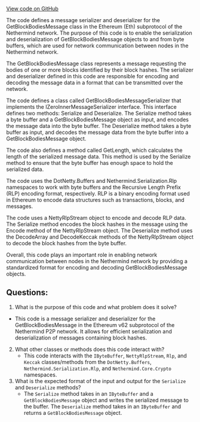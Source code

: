 [View code on GitHub](https://github.com/nethermindeth/nethermind/Nethermind.Network/P2P/Subprotocols/Eth/V62/Messages/GetBlockBodiesMessageSerializer.cs)

The code defines a message serializer and deserializer for the GetBlockBodiesMessage class in the Ethereum (Eth) subprotocol of the Nethermind network. The purpose of this code is to enable the serialization and deserialization of GetBlockBodiesMessage objects to and from byte buffers, which are used for network communication between nodes in the Nethermind network.

The GetBlockBodiesMessage class represents a message requesting the bodies of one or more blocks identified by their block hashes. The serializer and deserializer defined in this code are responsible for encoding and decoding the message data in a format that can be transmitted over the network.

The code defines a class called GetBlockBodiesMessageSerializer that implements the IZeroInnerMessageSerializer interface. This interface defines two methods: Serialize and Deserialize. The Serialize method takes a byte buffer and a GetBlockBodiesMessage object as input, and encodes the message data into the byte buffer. The Deserialize method takes a byte buffer as input, and decodes the message data from the byte buffer into a GetBlockBodiesMessage object.

The code also defines a method called GetLength, which calculates the length of the serialized message data. This method is used by the Serialize method to ensure that the byte buffer has enough space to hold the serialized data.

The code uses the DotNetty.Buffers and Nethermind.Serialization.Rlp namespaces to work with byte buffers and the Recursive Length Prefix (RLP) encoding format, respectively. RLP is a binary encoding format used in Ethereum to encode data structures such as transactions, blocks, and messages.

The code uses a NettyRlpStream object to encode and decode RLP data. The Serialize method encodes the block hashes in the message using the Encode method of the NettyRlpStream object. The Deserialize method uses the DecodeArray and DecodeKeccak methods of the NettyRlpStream object to decode the block hashes from the byte buffer.

Overall, this code plays an important role in enabling network communication between nodes in the Nethermind network by providing a standardized format for encoding and decoding GetBlockBodiesMessage objects.
## Questions: 
 1. What is the purpose of this code and what problem does it solve?
   - This code is a message serializer and deserializer for the GetBlockBodiesMessage in the Ethereum v62 subprotocol of the Nethermind P2P network. It allows for efficient serialization and deserialization of messages containing block hashes.
2. What other classes or methods does this code interact with?
   - This code interacts with the `IByteBuffer`, `NettyRlpStream`, `Rlp`, and `Keccak` classes/methods from the `DotNetty.Buffers`, `Nethermind.Serialization.Rlp`, and `Nethermind.Core.Crypto` namespaces.
3. What is the expected format of the input and output for the `Serialize` and `Deserialize` methods?
   - The `Serialize` method takes in an `IByteBuffer` and a `GetBlockBodiesMessage` object and writes the serialized message to the buffer. The `Deserialize` method takes in an `IByteBuffer` and returns a `GetBlockBodiesMessage` object.